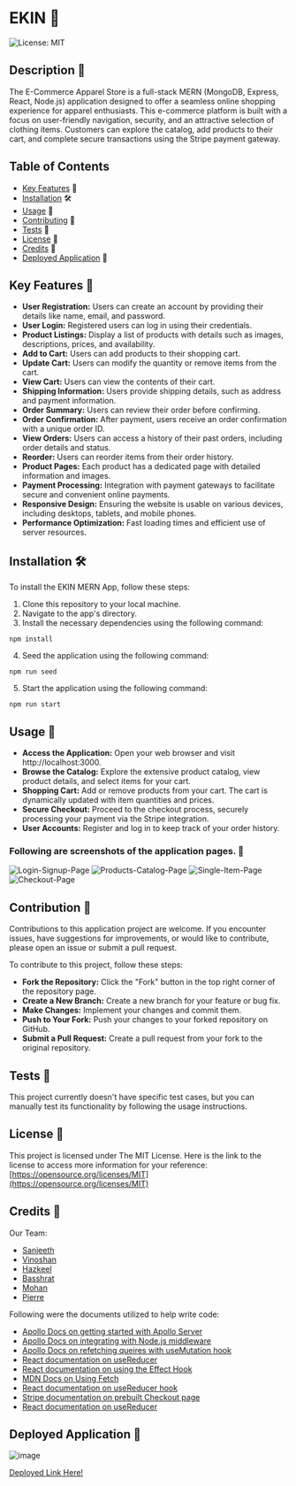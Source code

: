 # EKIN 📝

![License: MIT](https://img.shields.io/badge/License-MIT-yellow.svg)

## Description 📄

The E-Commerce Apparel Store is a full-stack MERN (MongoDB, Express, React, Node.js) application designed to offer a seamless online shopping experience for apparel enthusiasts. This e-commerce platform is built with a focus on user-friendly navigation, security, and an attractive selection of clothing items. Customers can explore the catalog, add products to their cart, and complete secure transactions using the Stripe payment gateway.

## Table of Contents

- [Key Features](#features) 🔑
- [Installation](#installation) 🛠️
- [Usage](#usage) 📘
- [Contributing](#contributing) 🤝
- [Tests](#tests) 🧪
- [License](#license) 📜
- [Credits](#credits) 🙏
- [Deployed Application](#link) 🚀

## <a name="features"></a>Key Features 🔑

- **User Registration:** Users can create an account by providing their details like name, email, and password.
- **User Login:** Registered users can log in using their credentials.
- **Product Listings:** Display a list of products with details such as images, descriptions, prices, and availability.
- **Add to Cart:** Users can add products to their shopping cart.
- **Update Cart:** Users can modify the quantity or remove items from the cart.
- **View Cart:** Users can view the contents of their cart.
- **Shipping Information:** Users provide shipping details, such as address and payment information.
- **Order Summary:** Users can review their order before confirming.
- **Order Confirmation:** After payment, users receive an order confirmation with a unique order ID.
- **View Orders:** Users can access a history of their past orders, including order details and status.
- **Reorder:** Users can reorder items from their order history.
- **Product Pages:** Each product has a dedicated page with detailed information and images.
- **Payment Processing:** Integration with payment gateways to facilitate secure and convenient online payments.
- **Responsive Design:** Ensuring the website is usable on various devices, including desktops, tablets, and mobile phones.
- **Performance Optimization:** Fast loading times and efficient use of server resources.

## <a name="installation"></a>Installation 🛠️

To install the EKIN MERN App, follow these steps:

1. Clone this repository to your local machine.
2. Navigate to the app's directory.
3. Install the necessary dependencies using the following command:

```
npm install
```

4. Seed the application using the following command:

```
npm run seed
```

5. Start the application using the following command:

```
npm run start
```

## <a name="usage"></a>Usage 📘

- **Access the Application:** Open your web browser and visit http://localhost:3000.
- **Browse the Catalog:** Explore the extensive product catalog, view product details, and select items for your cart.
- **Shopping Cart:** Add or remove products from your cart. The cart is dynamically updated with item quantities and prices.
- **Secure Checkout:** Proceed to the checkout process, securely processing your payment via the Stripe integration.
- **User Accounts:** Register and log in to keep track of your order history.

### Following are screenshots of the application pages. 🎥

![Login-Signup-Page]()
![Products-Catalog-Page]()
![Single-Item-Page]()
![Checkout-Page]()

## <a name="contributing"></a>Contribution 🤝

Contributions to this application project are welcome. If you encounter issues, have suggestions for improvements, or would like to contribute, please open an issue or submit a pull request.

To contribute to this project, follow these steps:

- **Fork the Repository:** Click the "Fork" button in the top right corner of the repository page.
- **Create a New Branch:** Create a new branch for your feature or bug fix.
- **Make Changes:** Implement your changes and commit them.
- **Push to Your Fork:** Push your changes to your forked repository on GitHub.
- **Submit a Pull Request:** Create a pull request from your fork to the original repository.

## <a name="tests"></a>Tests 🧪

This project currently doesn't have specific test cases, but you can manually test its functionality by following the usage instructions.

## <a name="license"></a>License 📜

This project is licensed under The MIT License. Here is the link to the license to access more information for your reference: [https://opensource.org/licenses/MIT](https://opensource.org/licenses/MIT)

## <a name="credits"></a>Credits 🙏

Our Team:
- [Sanjeeth](https://github.com/SanjeethTharmarajah)
- [Vinoshan](https://github.com/Vinoshan)
- [Hazkeel](https://github.com/hazkeel27)
- [Basshrat](https://github.com/Bashrat-Chowdhury)
- [Mohan](https://github.com/mohanbeckford)
- [Pierre](https://github.com/2023inception)

Following were the documents utilized to help write code:

- [Apollo Docs on getting started with Apollo Server](https://www.apollographql.com/docs/apollo-server/getting-started)
- [Apollo Docs on integrating with Node.js middleware](https://www.apollographql.com/docs/apollo-server/integrations/building-integrations)
- [Apollo Docs on refetching queires with useMutation hook](https://www.apollographql.com/docs/react/data/mutations/#refetching-queries)
- [React documentation on useReducer](https://react.dev/reference/react/useReducer)
- [React documentation on using the Effect Hook](https://react.dev/reference/react/useEffect)
- [MDN Docs on Using Fetch](https://developer.mozilla.org/en-US/docs/Web/API/Fetch_API/Using_Fetch)
- [React documentation on useReducer hook](https://react.dev/reference/react/useReducer)
- [Stripe documentation on prebuilt Checkout page](https://stripe.com/docs/checkout/integration-builder)
- [React documentation on useReducer](https://react.dev/reference/react/useReducer)

## <a name="link"></a>Deployed Application 🚀

![image](https://github.com/SanjeethTharmarajah/ekin/assets/130941252/26758d9d-9075-4b34-bc2c-d116d0d14cb0)

[Deployed Link Here!](https://ekin555-79280edfc4bf.herokuapp.com/)

